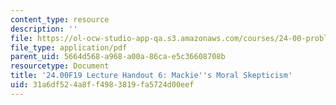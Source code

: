 ```yaml
---
content_type: resource
description: ''
file: https://ol-ocw-studio-app-qa.s3.amazonaws.com/courses/24-00-problems-of-philosophy-fall-2019/31a6df524a8ff4983819fa5724d00eef_MIT24_00F19_lecturehandout6.pdf
file_type: application/pdf
parent_uid: 5664d568-a968-a00a-86ca-e5c36608708b
resourcetype: Document
title: '24.00F19 Lecture Handout 6: Mackie''s Moral Skepticism'
uid: 31a6df52-4a8f-f498-3819-fa5724d00eef
---
```


